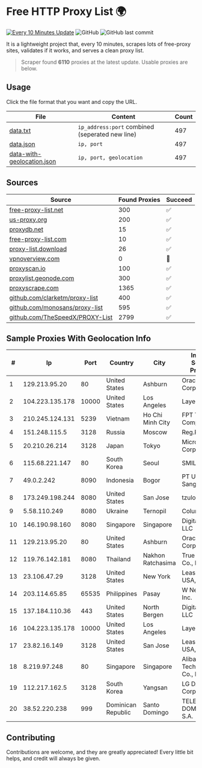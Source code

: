 
# Free HTTP Proxy List 🌍

[![Every 10 Minutes Update](https://github.com/mertguvencli/http-proxy-list/actions/workflows/main.yml/badge.svg?branch=main)](https://github.com/mertguvencli/http-proxy-list/actions/workflows/main.yml)
![GitHub](https://img.shields.io/github/license/mertguvencli/http-proxy-list)
![GitHub last commit](https://img.shields.io/github/last-commit/mertguvencli/http-proxy-list)

It is a lightweight project that, every 10 minutes, scrapes lots of free-proxy sites, validates if it works, and serves a clean proxy list.


> Scraper found **6110** proxies at the latest update. Usable proxies are below.

## Usage

Click the file format that you want and copy the URL.


|File|Content|Count|
|----|-------|-----|
|[data.txt](https://raw.githubusercontent.com/mertguvencli/http-proxy-list/main/proxy-list/data.txt)|`ip_address:port` combined (seperated new line)|497|
|[data.json](https://raw.githubusercontent.com/mertguvencli/http-proxy-list/main/proxy-list/data.json)|`ip, port`|497|
|[data-with-geolocation.json](https://raw.githubusercontent.com/mertguvencli/http-proxy-list/main/proxy-list/data-with-geolocation.json)|`ip, port, geolocation`|497|

## Sources

|Source|Found Proxies|Succeed|
|------|-------------|-------|
|[free-proxy-list.net](https://free-proxy-list.net)|300|✅|
|[us-proxy.org](https://www.us-proxy.org)|200|✅|
|[proxydb.net](http://proxydb.net)|15|✅|
|[free-proxy-list.com](https://free-proxy-list.com/?page=&port=&type%5B%5D=http&type%5B%5D=https&up_time=0&search=Search)|10|✅|
|[proxy-list.download](https://www.proxy-list.download/HTTP)|26|✅|
|[vpnoverview.com](https://vpnoverview.com/privacy/anonymous-browsing/free-proxy-servers)|0|🚫|
|[proxyscan.io](https://www.proxyscan.io)|100|✅|
|[proxylist.geonode.com](https://proxylist.geonode.com/api/proxy-list?limit=300&page=1&sort_by=lastChecked&sort_type=desc&protocols=http,https)|300|✅|
|[proxyscrape.com](https://api.proxyscrape.com/v2/?request=displayproxies&protocol=http&timeout=10000&country=all&ssl=all&anonymity=all)|1365|✅|
|[github.com/clarketm/proxy-list](https://raw.githubusercontent.com/clarketm/proxy-list/master/proxy-list-raw.txt)|400|✅|
|[github.com/monosans/proxy-list](https://raw.githubusercontent.com/monosans/proxy-list/main/proxies/http.txt)|595|✅|
|[github.com/TheSpeedX/PROXY-List](https://raw.githubusercontent.com/TheSpeedX/PROXY-List/master/http.txt)|2799|✅|


## Sample Proxies With Geolocation Info

|#|Ip|Port|Country|City|Internet Service Provider|
|-|--|----|-------|----|-------------------------|
|1|129.213.95.20|80|United States|Ashburn|Oracle Corporation|
|2|104.223.135.178|10000|United States|Los Angeles|LayerHost|
|3|210.245.124.131|5239|Vietnam|Ho Chi Minh City|FPT Telecom Company|
|4|151.248.115.5|3128|Russia|Moscow|Reg.Ru|
|5|20.210.26.214|3128|Japan|Tokyo|Microsoft Corporation|
|6|115.68.221.147|80|South Korea|Seoul|SMILESERV|
|7|49.0.2.242|8090|Indonesia|Bogor|PT Usaha Adi Sanggoro|
|8|173.249.198.244|8080|United States|San Jose|tzulo, inc.|
|9|5.58.110.249|8080|Ukraine|Ternopil|Columbus|
|10|146.190.98.160|8080|Singapore|Singapore|DigitalOcean, LLC|
|11|129.213.95.20|80|United States|Ashburn|Oracle Corporation|
|12|119.76.142.181|8080|Thailand|Nakhon Ratchasima|True Internet Co., Ltd.|
|13|23.106.47.29|3128|United States|New York|Leaseweb USA, Inc.|
|14|203.114.65.85|65535|Philippines|Pasay|W Network Inc.|
|15|137.184.110.36|443|United States|North Bergen|DigitalOcean, LLC|
|16|104.223.135.178|10000|United States|Los Angeles|LayerHost|
|17|23.82.16.149|3128|United States|San Jose|Leaseweb USA, Inc.|
|18|8.219.97.248|80|Singapore|Singapore|Alibaba (US) Technology Co., Ltd.|
|19|112.217.162.5|3128|South Korea|Yangsan|LG DACOM Corporation|
|20|38.52.220.238|999|Dominican Republic|Santo Domingo|TELECABLE DOMINICANO, S.A.|



## Contributing

Contributions are welcome, and they are greatly appreciated! Every
little bit helps, and credit will always be given.

